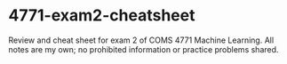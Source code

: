 # 4771-exam2-cheatsheet
Review and cheat sheet for exam 2 of COMS 4771 Machine Learning. All notes are my own; no prohibited information or practice problems shared.
